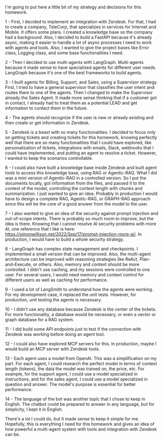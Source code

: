 I'm going to put here a little bit of my strategy and decisions for this homework.

1 - First, I decided to implement an integration with Zendesk. For that, I had to create a company, TeleCorp, that specializes in services for Internet and Mobile. It offers some plans. I created a knowledge base so the company had a background. Also, I decided to build a FastAPI because it's already async, making it easier to handle a lot of async processes I need to work with agents and tools. Also, I wanted to give the project bases like Error class, Logging class, and some base functionalities I need.

2 - Then I decided to use multi-agents with LangGraph. Multi-agents because it made sense to have specialized agents for different user needs. LangGraph because it's one of the best frameworks to build agents.

3 - I built agents for Billing, Support, and Sales, using a Supervisor strategy. First, I tried to have a general supervisor that classifies the user intent and routes them to one of the agents. Then I changed to make the Supervisor already the Sales Agent. It made more sense thinking that if a customer got in contact, I already had to treat them as a potential LEAD and get information to contact them in the future.

4 - The agents should recognize if the user is new or already existing and then create or get information in Zendesk.

5 - Zendesk is a beast with so many functionalities. I decided to focus only on getting tickets and creating tickets for this homework, knowing perfectly well that there are so many functionalities that I could have explored, like personalization of tickets, integrations with emails, Slack, webhooks that I could have implemented, and putting an agent to resolve a ticket. However, I wanted to keep the scenarios controllable.

6 - I could also have built a knowledge base inside Zendesk and built agent tools to access this knowledge base, using RAG or Agentic-RAG. What I did was a mini version of Agentic-RAG in a controlled version. So I put the documents locally, got information from the files, and passed it to the context of the model, controlling the context length with chunks and summarization. I just wanted to give an idea. Probably in production I would have to design a complete RAG, Agentic-RAG, or GRAPH-RAG approach since this will be the core of a good answer from the model to the user.

7 - I also wanted to give an idea of the security against prompt injection and out-of-scope intents. There is probably so much room to improve, but the idea is there. Knowing that I cannot resolve AI security problems with more AI, one reference that I like is here: https://simonwillison.net/2022/Sep/17/prompt-injection-more-ai/. In production, I would have to build a whole security strategy.

8 - LangGraph has complex state management and checkpoints. I implemented a small version that can be improved. Also, the multi-agent architecture can be improved with reasoning strategies like ReAct, Plan-and-Execute, or others. Also, memory and context should be more controlled. I didn't use caching, and my sessions were controlled to one user. For several users, I would need memory and context control for different users as well as caching for performance.

9 - I used a lot of LangSmith to understand how the agents were working. For my development case, it replaced the unit tests. However, for production, unit testing the agents is necessary.

10 - I didn't use any database because Zendesk is the center of the tickets. For more functionality, a database would be necessary, or even a vector or graph database for a RAG system.

11 - I did build some API endpoints just to test if the connection with Zendesk was working before doing an agent tool.

12 - I could also have explored MCP servers for this. In production, maybe I would build an MCP server with Zendesk tools.

13 - Each agent uses a model from OpenAI. This was a simplification on my part. For each agent, I could research the perfect model in terms of context length (tokens), the data the model was trained on, the price, etc. For example, for the support agent, I could use a model specialized in instructions, and for the sales agent, I could use a model specialized in question and answer. The model's purpose is essential for better performance.

14 - The language of the bot was another topic that I chose to keep in English. The chatbot could be prepared to answer in any language, but for simplicity, I kept it in English.


There's a lot I could do, but it made sense to keep it simple for me. Hopefully, this is everything I need for this homework and gives an idea of how powerful a multi-agent system with tools and integration with Zendesk can be.
